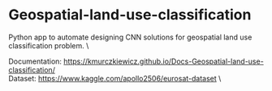 # Geospatial-land-use-classification
Python app to automate designing CNN solutions for geospatial land use classification problem. \

Documentation: https://kmurczkiewicz.github.io/Docs-Geospatial-land-use-classification/ \
Dataset: https://www.kaggle.com/apollo2506/eurosat-dataset \
